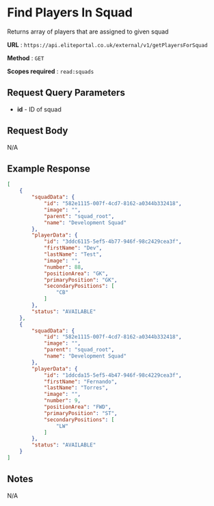 
# Find Players In Squad

Returns array of players that are assigned to given squad

**URL** : `https://api.eliteportal.co.uk/external/v1/getPlayersForSquad`

**Method** : `GET`

**Scopes required** : `read:squads`


## Request Query Parameters

- **id** - ID of squad

## Request Body

N/A

## Example Response
```json
[
    {
        "squadData": {
            "id": "582e1115-007f-4cd7-8162-a0344b332418",
            "image": "",
            "parent": "squad_root",
            "name": "Development Squad"
        },
        "playerData": {
            "id": "3ddc6115-5ef5-4b77-946f-98c2429cea3f",
            "firstName": "Dev",
            "lastName": "Test",
            "image": "",
            "number": 88,
            "positionArea": "GK",
            "primaryPosition": "GK",
            "secondaryPositions": [
                "CB"
            ]
        },
        "status": "AVAILABLE"
    },
    {
        "squadData": {
            "id": "582e1115-007f-4cd7-8162-a0344b332418",
            "image": "",
            "parent": "squad_root",
            "name": "Development Squad"
        },
        "playerData": {
            "id": "1ddcda15-5ef5-4b47-946f-98c4229cea3f",
            "firstName": "Fernando",
            "lastName": "Torres",
            "image": "",
            "number": 9,
            "positionArea": "FWD",
            "primaryPosition": "ST",
            "secondaryPositions": [
                "LW"
            ]
        },
        "status": "AVAILABLE"
    }
]
```

## Notes

N/A
